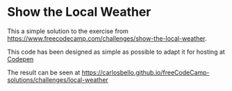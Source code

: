 # Show the Local Weather

This a simple solution to the exercise from https://www.freecodecamp.com/challenges/show-the-local-weather.

This code has been designed as simple as possible to adapt it for hosting at [Codepen](http://codepen.io)

The result can be seen at https://carlosbello.github.io/freeCodeCamp-solutions/challenges/local-weather
